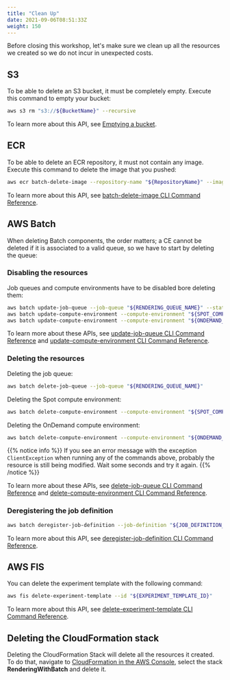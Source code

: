 ```yaml
---
title: "Clean Up"
date: 2021-09-06T08:51:33Z
weight: 150
---
```


Before closing this workshop, let's make sure we clean up all the resources we created so we do not incur in unexpected costs.

## S3

To be able to delete an S3 bucket, it must be completely empty. Execute this command to empty your bucket:

```bash
aws s3 rm "s3://${BucketName}" --recursive
```

To learn more about this API, see [Emptying a bucket](https://docs.aws.amazon.com/AmazonS3/latest/userguide/empty-bucket.html).

## ECR

To be able to delete an ECR repository, it must not contain any image. Execute this command to delete the image that you pushed:

```bash
aws ecr batch-delete-image --repository-name "${RepositoryName}" --image-ids imageTag=latest
```

To learn more about this API, see [batch-delete-image CLI Command Reference](https://docs.aws.amazon.com/cli/latest/reference/ecr/batch-delete-image.html).

## AWS Batch

When deleting Batch components, the order matters; a CE cannot be deleted if it is associated to a valid queue, so we have to start by deleting the queue:

### Disabling the resources

Job queues and compute environments have to be disabled bore deleting them:

```bash
aws batch update-job-queue --job-queue "${RENDERING_QUEUE_NAME}" --state DISABLED && \
aws batch update-compute-environment --compute-environment "${SPOT_COMPUTE_ENV_ARN}" --state DISABLED && \
aws batch update-compute-environment --compute-environment "${ONDEMAND_COMPUTE_ENV_ARN}" --state DISABLED
```

To learn more about these APIs, see [update-job-queue CLI Command Reference](https://docs.aws.amazon.com/cli/latest/reference/batch/update-job-queue.html) and [update-compute-environment CLI Command Reference](https://docs.aws.amazon.com/cli/latest/reference/batch/update-compute-environment.html).

### Deleting the resources

Deleting the job queue:

```bash
aws batch delete-job-queue --job-queue "${RENDERING_QUEUE_NAME}"
```

Deleting the Spot compute environment:

```bash
aws batch delete-compute-environment --compute-environment "${SPOT_COMPUTE_ENV_ARN}"
```

Deleting the OnDemand compute environment:

```bash
aws batch delete-compute-environment --compute-environment "${ONDEMAND_COMPUTE_ENV_ARN}"
```

{{% notice info %}}
If you see an error message with the exception `ClientException` when running any of the commands above, probably the resource is still being modified. Wait some seconds and try it again.
{{% /notice %}}

To learn more about these APIs, see [delete-job-queue CLI Command Reference](https://docs.aws.amazon.com/cli/latest/reference/batch/delete-job-queue.html) and [delete-compute-environment CLI Command Reference](https://docs.aws.amazon.com/cli/latest/reference/batch/delete-compute-environment.html).

### Deregistering the job definition

```bash
aws batch deregister-job-definition --job-definition "${JOB_DEFINITION_ARN}"
```

To learn more about this API, see [deregister-job-definition CLI Command Reference](https://docs.aws.amazon.com/cli/latest/reference/batch/deregister-job-definition.html).

## AWS FIS

You can delete the experiment template with the following command:

```bash
aws fis delete-experiment-template --id "${EXPERIMENT_TEMPLATE_ID}"
```

To learn more about this API, see [delete-experiment-template CLI Command Reference](https://docs.aws.amazon.com/cli/latest/reference/fis/delete-experiment-template.html).

## Deleting the CloudFormation stack

Deleting the CloudFormation Stack will delete all the resources it created. To do that, navigate to [CloudFormation in the AWS Console](https://console.aws.amazon.com/cloudformation/home), select the stack **RenderingWithBatch** and delete it.

